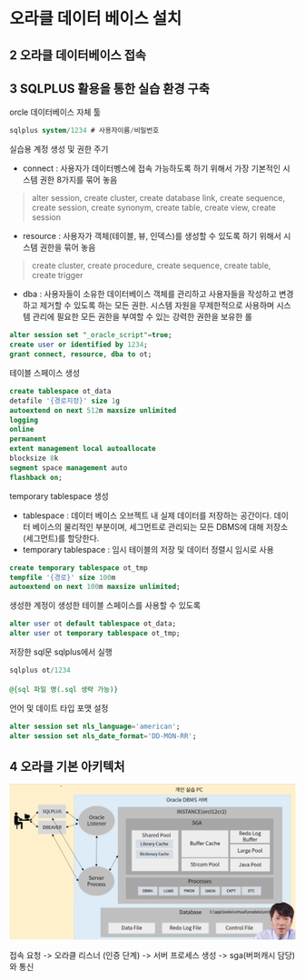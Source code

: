 # 오라클 데이터 베이스 설치

## 2 오라클 데이터베이스 접속

## 3 SQLPLUS 활용을 통한 실습 환경 구축

orcle 데이터베이스 자체 툴

```sql
sqlplus system/1234 # 사용자이름/비밀번호
```

실습용 계정 생성 및 권한 주기

- connect : 사용자가 데이터벵스에 접속 가능하도록 하기 위해서 가장 기본적인 시스템 권한 8가지를 묶어 놓음

> alter session, create cluster, create database link, create sequence, create session, create synonym, create table, create view, create session

- resource : 사용자가 객체(테이블, 뷰, 인덱스)를 생성할 수 있도록 하기 위해서 시스템 권한을 묶어 놓음

> create cluster, create procedure, create sequence, create table, create trigger

- dba : 사용자들이 소유한 데이터베이스 객체를 관리하고 사용자들을 작성하고 변경하고 제거할 수 있도록 하는 모든 권한. 시스템 자원을 무제한적으로 사용하며 시스템 관리에 필요한 모든 권한을 부여할 수 있는 강력한 권한을 보유한 롤

```sql
alter session set "_oracle_script"=true;
create user or identified by 1234;
grant connect, resource, dba to ot;
```

테이블 스페이스 생성

```sql
create tablespace ot_data
detafile '{경로지정}' size 1g
autoextend on next 512m maxsize unlimited
logging
online
permanent
extent management local autoallocate
blocksize 8k
segment space management auto
flashback on;
```

 temporary tablespace 생성

- tablespace : 데이터 베이스 오브젝트 내 실제 데이터를 저장하는 공간이다. 데이터 베이스의 물리적인 부분이며, 세그먼트로 관리되는 모든 DBMS에 대해 저장소(세그먼트)를 할당한다. 
- temporary tablespace : 임시 테이블의 저장 및 데이터 정렬시 임시로 사용 

```sql
create temporary tablespace ot_tmp
tempfile '{경로}' size 100m
autoextend on next 100m maxsize unlimited;
```

생성한 계정이 생성한 테이블 스페이스를 사용할 수 있도록

```sql
alter user ot default tablespace ot_data;
alter user ot temporary tablespace ot_tmp;
```

저장한 sql문 sqlplus에서 실행

```sql
sqlplus ot/1234

@{sql 파일 명(.sql 생략 가능)}
```

언어 및 데이트 타입 포맷 설정

```sql
alter session set nls_language='american';
alter session set nls_date_format='DD-MON-RR';
```

## 4 오라클 기본 아키텍처

![image-20210417004137201](./image/image-20210417004137201.png)

접속 요청 -> 오라클 리스너 (인증 단계) -> 서버 프로세스 생성 -> sga(버퍼캐시 담당)와 통신

